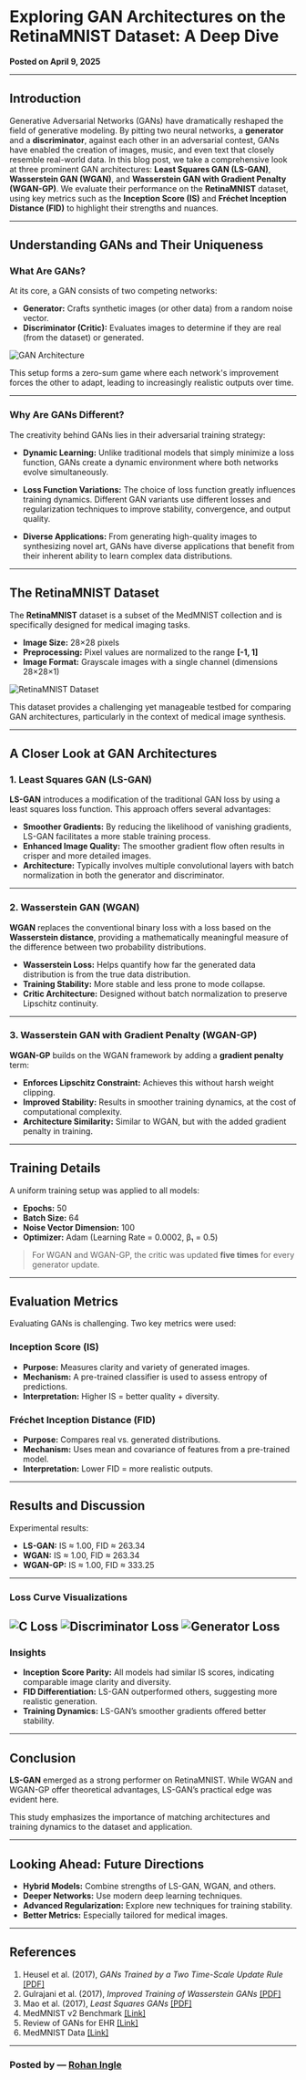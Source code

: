 # Exploring GAN Architectures on the RetinaMNIST Dataset: A Deep Dive

**Posted on April 9, 2025**

---

## Introduction

Generative Adversarial Networks (GANs) have dramatically reshaped the field of generative modeling. By pitting two neural networks, a **generator** and a **discriminator**, against each other in an adversarial contest, GANs have enabled the creation of images, music, and even text that closely resemble real-world data. In this blog post, we take a comprehensive look at three prominent GAN architectures: **Least Squares GAN (LS-GAN)**, **Wasserstein GAN (WGAN)**, and **Wasserstein GAN with Gradient Penalty (WGAN-GP)**. We evaluate their performance on the **RetinaMNIST** dataset, using key metrics such as the **Inception Score (IS)** and **Fréchet Inception Distance (FID)** to highlight their strengths and nuances.

---

## Understanding GANs and Their Uniqueness

### What Are GANs?

At its core, a GAN consists of two competing networks:
- **Generator:** Crafts synthetic images (or other data) from a random noise vector.
- **Discriminator (Critic):** Evaluates images to determine if they are real (from the dataset) or generated.

![GAN Architecture](/assets/gans/GANs_architecture.png)

This setup forms a zero-sum game where each network's improvement forces the other to adapt, leading to increasingly realistic outputs over time.

---

### Why Are GANs Different?

The creativity behind GANs lies in their adversarial training strategy:

- **Dynamic Learning:** Unlike traditional models that simply minimize a loss function, GANs create a dynamic environment where both networks evolve simultaneously.

- **Loss Function Variations:** The choice of loss function greatly influences training dynamics. Different GAN variants use different losses and regularization techniques to improve stability, convergence, and output quality.

- **Diverse Applications:** From generating high-quality images to synthesizing novel art, GANs have diverse applications that benefit from their inherent ability to learn complex data distributions.

---

## The RetinaMNIST Dataset

The **RetinaMNIST** dataset is a subset of the MedMNIST collection and is specifically designed for medical imaging tasks.

- **Image Size:** 28×28 pixels  
- **Preprocessing:** Pixel values are normalized to the range **[-1, 1]**  
- **Image Format:** Grayscale images with a single channel (dimensions 28×28×1)

![RetinaMNIST Dataset](/assets/gans/RetinaMNIST.png)

This dataset provides a challenging yet manageable testbed for comparing GAN architectures, particularly in the context of medical image synthesis.

---

## A Closer Look at GAN Architectures

### 1. Least Squares GAN (LS-GAN)

**LS-GAN** introduces a modification of the traditional GAN loss by using a least squares loss function. This approach offers several advantages:

- **Smoother Gradients:** By reducing the likelihood of vanishing gradients, LS-GAN facilitates a more stable training process.
- **Enhanced Image Quality:** The smoother gradient flow often results in crisper and more detailed images.
- **Architecture:** Typically involves multiple convolutional layers with batch normalization in both the generator and discriminator.

---

### 2. Wasserstein GAN (WGAN)

**WGAN** replaces the conventional binary loss with a loss based on the **Wasserstein distance**, providing a mathematically meaningful measure of the difference between two probability distributions.

- **Wasserstein Loss:** Helps quantify how far the generated data distribution is from the true data distribution.
- **Training Stability:** More stable and less prone to mode collapse.
- **Critic Architecture:** Designed without batch normalization to preserve Lipschitz continuity.

---

### 3. Wasserstein GAN with Gradient Penalty (WGAN-GP)

**WGAN-GP** builds on the WGAN framework by adding a **gradient penalty** term:

- **Enforces Lipschitz Constraint:** Achieves this without harsh weight clipping.
- **Improved Stability:** Results in smoother training dynamics, at the cost of computational complexity.
- **Architecture Similarity:** Similar to WGAN, but with the added gradient penalty in training.

---

## Training Details

A uniform training setup was applied to all models:

- **Epochs:** 50  
- **Batch Size:** 64  
- **Noise Vector Dimension:** 100  
- **Optimizer:** Adam (Learning Rate = 0.0002, β₁ = 0.5)

> For WGAN and WGAN-GP, the critic was updated **five times** for every generator update.

---

## Evaluation Metrics

Evaluating GANs is challenging. Two key metrics were used:

### Inception Score (IS)
- **Purpose:** Measures clarity and variety of generated images.
- **Mechanism:** A pre-trained classifier is used to assess entropy of predictions.
- **Interpretation:** Higher IS = better quality + diversity.

### Fréchet Inception Distance (FID)
- **Purpose:** Compares real vs. generated distributions.
- **Mechanism:** Uses mean and covariance of features from a pre-trained model.
- **Interpretation:** Lower FID = more realistic outputs.

---

## Results and Discussion

Experimental results:

- **LS-GAN:** IS ≈ 1.00, FID ≈ 263.34  
- **WGAN:** IS ≈ 1.00, FID ≈ 263.34  
- **WGAN-GP:** IS ≈ 1.00, FID ≈ 333.25

---

### Loss Curve Visualizations

![C Loss](/assets/gans/c-loss.png)
![Discriminator Loss](/assets/gans/d-loss.png)
![Generator Loss](/assets/gans/g-loss.png)
---

### Insights

- **Inception Score Parity:** All models had similar IS scores, indicating comparable image clarity and diversity.
- **FID Differentiation:** LS-GAN outperformed others, suggesting more realistic generation.
- **Training Dynamics:** LS-GAN’s smoother gradients offered better stability.

---

## Conclusion

**LS-GAN** emerged as a strong performer on RetinaMNIST. While WGAN and WGAN-GP offer theoretical advantages, LS-GAN’s practical edge was evident here.

This study emphasizes the importance of matching architectures and training dynamics to the dataset and application.

---

## Looking Ahead: Future Directions

- **Hybrid Models:** Combine strengths of LS-GAN, WGAN, and others.  
- **Deeper Networks:** Use modern deep learning techniques.  
- **Advanced Regularization:** Explore new techniques for training stability.  
- **Better Metrics:** Especially tailored for medical images.

---

## References

1. Heusel et al. (2017), _GANs Trained by a Two Time-Scale Update Rule_ [[PDF]](https://arxiv.org/pdf/1706.08500)  
2. Gulrajani et al. (2017), _Improved Training of Wasserstein GANs_ [[PDF]](https://arxiv.org/pdf/1704.00028)  
3. Mao et al. (2017), _Least Squares GANs_ [[PDF]](https://arxiv.org/pdf/1611.04076)  
4. MedMNIST v2 Benchmark [[Link]](https://medmnist.com/)  
5. Review of GANs for EHR [[Link]](https://www.researchgate.net/publication/359227500_A_review_of_Generative_Adversarial_Networks_for_Electronic_Health_Records_applications_evaluation_measures_and_data_sources/figures?lo=1)  
6. MedMNIST Data [[Link]](https://medmnist.com/)

---

### **Posted by** — [Rohan Ingle](https://github.com/Rohan-ingle)
